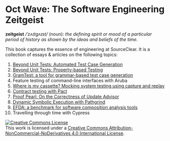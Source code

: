 # Oct Wave: The Software Engineering Zeitgeist

**zeitgeist** _/ˈzʌɪtɡʌɪst/_ (noun):
_the defining spirit or mood of a particular period of history as shown by the ideas and beliefs of the time._

This book captures the essence of engineering at SourceClear. It is a collection of essays & articles on the following topics:

1. [Beyond Unit Tests: Automated Test Case Generation](chapters/01-automated-test-case-generation.md)
1. [Beyond Unit Tests: Property-based Testing](chapters/02-property-based-testing.md)
1. [GramTest: a tool for grammar-based test case generation](chapters/grammar.md)
1. Feature testing of command-line interfaces with Aruba
1. [Where is my cassette? Mocking system testing using capture and replay](chapters/03-where-is-my-casette.md)
1. [Contract testing with Pact](chapters/05-contract.md)
1. [Proof Pearl: On the Correctness of Update Advisor](chapters/07-update-advisor.md)
1. [Dynamic Symbolic Execution with Pathgrind](chapters/08-symbolic.md)
1. [EFDA: a benchmark for software composition analysis tools](chapters/09-efda.md)
1. Travelling through time with Cypress

<a rel="license" href="http://creativecommons.org/licenses/by-nc-nd/4.0/"><img alt="Creative Commons License" style="border-width:0" src="https://i.creativecommons.org/l/by-nc-nd/4.0/88x31.png" /></a><br />This work is licensed under a <a rel="license" href="http://creativecommons.org/licenses/by-nc-nd/4.0/">Creative Commons Attribution-NonCommercial-NoDerivatives 4.0 International License</a>.
